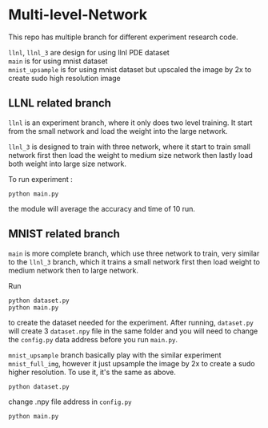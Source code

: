 # Multi-level-Network

This repo has multiple branch for different experiment research code. 

```llnl```, ```llnl_3``` are design for using llnl PDE dataset <br>
```main``` is for using mnist dataset <br>
```mnist_upsample``` is for using mnist dataset but upscaled the image by 2x to create sudo high resolution image <br>

## LLNL related branch

```llnl``` is an experiment branch, where it only does two level training. It start from the small network and load the weight into the large network. 

```llnl_3``` is designed to train with three network, where it start to train small network first then load the weight to medium size network then lastly load both weight into large size network. 

To run experiment : 
```
python main.py
```
the module will average the accuracy and time of 10 run.

## MNIST related branch

```main``` is more complete branch, which use three network to train, very similar to the ```llnl_3``` branch, which it trains a small network first then load weight to medium network then to large network. 

Run
```
python dataset.py
python main.py
```
to create the dataset needed for the experiment. After running, ```dataset.py``` will create 3 ```dataset.npy``` file in the same folder and you will need to change the ```config.py``` data address before you run ```main.py```.

```mnist_upsample``` branch basically play with the similar experiment ``` mnist_full_img```, however it just upsample the image by 2x to create a sudo higher resolution. To use it, it's the same as above.
```
python dataset.py
```
change .npy file address in ```config.py``` <br>
```
python main.py
```




